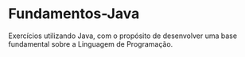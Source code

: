 # Fundamentos-Java
Exercícios utilizando Java, com o propósito de desenvolver uma base fundamental sobre a Linguagem de Programação.

